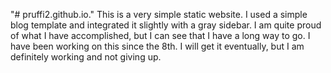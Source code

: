 "# pruffi2.github.io." 
This is a very simple static website. I used a simple blog template and integrated it slightly with a gray sidebar. I am quite proud of what I have accomplished, but I can see that I have a long way to go. I have been working on this since the 8th. I will get it eventually, but I am definitely working and not giving up.
